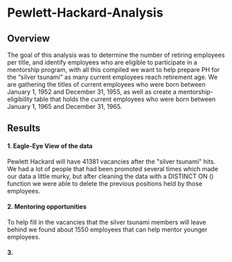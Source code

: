 # Pewlett-Hackard-Analysis
## Overview
The goal of this analysis was to determine the number of retiring employees per title, and identify employees who are eligible to participate in a mentorship program, with all this compiled we want to help prepare PH for the “silver tsunami” as many current employees reach retirement age. We are gathering the titles of current employees who were born between January 1, 1952 and December 31, 1955, as well as create a mentorship-eligibility table that holds the current employees who were born between January 1, 1965 and December 31, 1965.

## Results
#### 1. Eagle-Eye View of the data
Pewlett Hackard will have 41381 vacancies after the "silver tsunami" hits. We had a lot of people that had been promoted several times which made our data a little murky, but after cleaning the data with a DISTINCT ON () function we were able to delete the previous positions held by those employees. 
#### 2. Mentoring opportunities 
To help fill in the vacancies that the silver tsunami members will leave behind we found about 1550 employees that can help mentor younger employees.
#### 3. 
